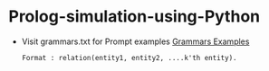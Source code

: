 # Prolog-simulation-using-Python

* Visit grammars.txt for Prompt examples
<a href="https://github.com/subash1237/Prolog-simulation-using-Python/blob/master/src/grammars.txt"  target="_blank" >Grammars Examples</a>


      Format : relation(entity1, entity2, ....k'th entity).
